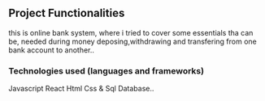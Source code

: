 
## Project Functionalities

this is online bank system, where i tried to cover some essentials tha can be,
needed during money deposing,withdrawing and transfering from one bank account to another..

### Technologies used (languages and frameworks)

Javascript
React 
Html
Css &
Sql Database..